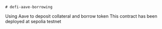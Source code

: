     # defi-aave-borrowing
Using Aave to deposit collateral and borrow token 
This contract has been deployed at sepolia testnet